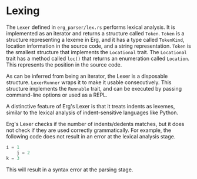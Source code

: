 # Lexing

The `Lexer` defined in `erg_parser/lex.rs` performs lexical analysis.
It is implemented as an iterator and returns a structure called `Token`.
`Token` is a structure representing a lexeme in Erg, and it has a type called `TokenKind`, location information in the source code, and a string representation.
`Token` is the smallest structure that implements the `Locational` trait. The `Locational` trait has a method called `loc()` that returns an enumeration called `Location`.
This represents the position in the source code.

As can be inferred from being an iterator, the Lexer is a disposable structure.
`LexerRunner` wraps it to make it usable consecutively. This structure implements the `Runnable` trait, and can be executed by passing command-line options or used as a REPL.

A distinctive feature of Erg's Lexer is that it treats indents as lexemes, similar to the lexical analysis of indent-sensitive languages like Python.

Erg's Lexer checks if the number of indents/dedents matches, but it does not check if they are used correctly grammatically.
For example, the following code does not result in an error at the lexical analysis stage.

```python
i = 1
    j = 2
k = 3
```

This will result in a syntax error at the parsing stage.
